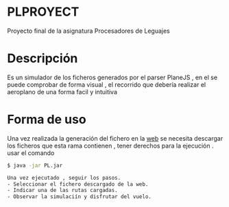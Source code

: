 PLPROYECT
=========

Proyecto final de la asignatura Procesadores de Leguajes

# Descripción

Es un simulador de los ficheros generados por el parser PlaneJS , en el se puede comprobar de forma visual , el recorrido que debería realizar el aeroplano de una forma facil y intuitiva

# Forma de uso

Una vez realizada la generación del fichero en la [web](http://dionizdev.com) se necesita descargar los ficheros que esta rama contienen , tener derechos para la ejecución . usar el comando

```bash
$ java -jar PL.jar 

Una vez ejecutado , seguir los pasos.
- Seleccionar el fichero descargado de la web.
- Indicar una de las rutas cargadas.
- Observar la simulaciín y disfrutar del vuelo.


